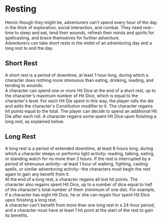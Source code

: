 # Resting 
Heroic though they might be, adventurers can't spend every hour of the day in the thick of exploration, social interaction, and combat. They need rest--time to sleep and eat, tend their wounds, refresh their minds and spirits for spellcasting, and brace themselves for further adventure.    
Adventurers can take short rests in the midst of an adventuring day and a long rest to end the day. 

## Short Rest 
A short rest is a period of downtime, at least 1 hour long, during which a character does nothing more strenuous than eating, drinking, reading, and tending to wounds.    
A character can spend one or more Hit Dice at the end of a short rest, up to the character's maximum number of Hit Dice, which is equal to the character's level. For each Hit Die spent in this way, the player rolls the die and adds the character's Constitution modifier to it. The character regains hit points equal to the total. The player can decide to spend an additional Hit Die after each roll. A character regains some spent Hit Dice upon finishing a long rest, as explained below. 

## Long Rest 
A long rest is a period of extended downtime, at least 8 hours long, during which a character sleeps or performs light activity: reading, talking, eating, or standing watch for no more than 2 hours. If the rest is interrupted by a period of strenuous activity--at least 1 hour of walking, fighting, casting spells, or similar adventuring activity--the characters must begin the rest again to gain any benefit from it.    
At the end of a long rest, a character regains all lost hit points. The character also regains spent Hit Dice, up to a number of dice equal to half of the character's total number of them (minimum of one die). For example, if a character has eight Hit Dice, he or she can regain four spent Hit Dice upon finishing a long rest.    
A character can't benefit from more than one long rest in a 24-hour period, and a character must have at least 1 hit point at the start of the rest to gain its benefits.